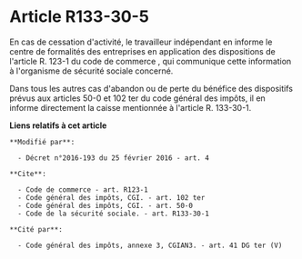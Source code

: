 # Article R133-30-5

En cas de cessation d'activité, le travailleur indépendant en informe le centre de formalités des entreprises en application
des 
dispositions de l'article R. 123-1 du code de commerce
, qui communique cette information à l'organisme de sécurité sociale concerné. 

Dans tous les autres cas d'abandon ou de perte du bénéfice des dispositifs prévus aux articles 50-0 et 102 ter du code
général des impôts, il en informe directement la caisse mentionnée à l'article R. 133-30-1.

**Liens relatifs à cet article**

	**Modifié par**:

	  - Décret n°2016-193 du 25 février 2016 - art. 4

	**Cite**:

	  - Code de commerce - art. R123-1
	  - Code général des impôts, CGI. - art. 102 ter
	  - Code général des impôts, CGI. - art. 50-0
	  - Code de la sécurité sociale. - art. R133-30-1

	**Cité par**:

	  - Code général des impôts, annexe 3, CGIAN3. - art. 41 DG ter (V)
